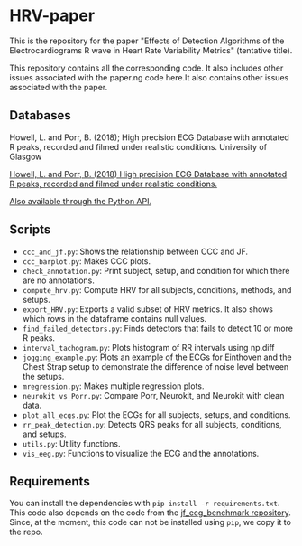 # HRV-paper

This is the repository for the paper "Effects of Detection Algorithms of the Electrocardiograms R wave in Heart Rate Variability Metrics" (tentative title). 

This repository contains all the corresponding code. It also includes other issues associated with the paper.ng code here.It also contains other issues associated with the paper.

## Databases

Howell, L. and Porr, B. (2018); High precision ECG Database with annotated R peaks, recorded and filmed under realistic conditions. University of Glasgow


[Howell, L. and Porr, B. (2018) High precision ECG Database with annotated R peaks, recorded and filmed under realistic conditions.](https://doi.org/DOI:10.5525/gla.researchdata.716)

[Also available through the Python API.](https://github.com/berndporr/ECG-GUDB)

## Scripts

- ```ccc_and_jf.py```: Shows the relationship between CCC and JF.
- ```ccc_barplot.py```: Makes CCC plots.
- ```check_annotation.py```: Print subject, setup, and condition for which there are no annotations.
- ```compute_hrv.py```:  Compute HRV for all subjects, conditions, methods, and setups.
- ```export_HRV.py```: Exports a valid subset of HRV metrics. It also shows which rows in the dataframe contains null values.
- ```find_failed_detectors.py```: Finds detectors that fails to detect 10 or more R peaks.
- ```interval_tachogram.py```: Plots histogram of RR intervals using np.diff
- ```jogging_example.py```: Plots an example of the ECGs for Einthoven and the Chest Strap setup to demonstrate the difference of noise level between the setups.
- ```mregression.py```: Makes multiple regression plots.
- ```neurokit_vs_Porr.py```: Compare Porr, Neurokit, and Neurokit with clean data.
- ```plot_all_ecgs.py```: Plot the ECGs for all subjects, setups, and conditions.
- ```rr_peak_detection.py```: Detects QRS peaks for all subjects, conditions, and setups.
- ```utils.py```: Utility functions.
- ```vis_eeg.py```: Functions to visualize the ECG and the annotations.

## Requirements

You can install the dependencies with `pip install -r requirements.txt`. This code also depends on the code from the [jf_ecg_benchmark repository](https://github.com/berndporr/JF-ECG-Benchmark). Since, at the moment, this code can not be installed using `pip`, we copy it to the repo.


